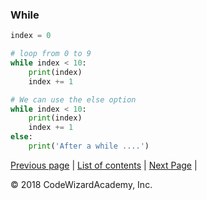 ### While
```python
index = 0

# loop from 0 to 9
while index < 10:
    print(index)
    index += 1

# We can use the else option
while index < 10:
    print(index)
    index += 1
else:
    print('After a while ....')

```

[Previous page](/Chapters/01-DataTypes/003-If_else.py) | [List of contents](/README.md#chapters) | [Next Page](/Chapters/01-DataTypes/005-for.py) | 

&copy; 2018 CodeWizardAcademy, Inc.

